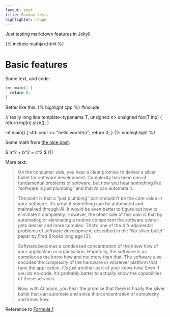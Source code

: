```yaml
---
layout: post
title: Random tests
highlighter: rouge
---
```


Just testing markdown features in Jekyll.
<!--more-->

{% include mathjax.html %}

# Basic features

Some text, and code:
```Cpp
int main() {
  return 0;
}
```

Better like this:
{% highlight cpp %}
#include <iostream>

// really long line
template<typename T, unsigned n> unsigned foo(T inp) {
  return inp[n].size();
}

int main() {
  std::cout << "hello world!\n";
  return 0;
}
{% endhighlight %}

Some math from [the nice post](https://jojozhuang.github.io/tutorial/jekyll-math-symbols-with-mathjax/):

$ a^2 + b^2 = c^2 $ <a name="eq1">(1)</a>

More text:
> On the consumer side, you hear a clear promise to deliver a silver bullet for software development. Complexity has been one of fundamental problems of software, but now you hear something like “software is just plumbing” and that AI can automate it.
>
> The point is that a “just plumbing” part shouldn’t be the core value in your software. It’s great if something can be automated and maintained through AI. It would be even better to figure out how to eliminate it completely. However, the other side of this coin is that by automating or eliminating a routine component the software overall gets denser and more complex. That’s one of the 4 fundamental problems of software development, described in the “No silver bullet” paper by Fred Brooks long ago [3].
>
> Software becomes a condensed concentration of the know how of your application or organisation. Hopefully, the software is as complex as the know how and not more than that. The software also encodes the complexity of the hardware or whatever platform that runs the application. It’s just another part of your know how. Even if you do no-code, it’s probably better to actually know the capabilities of these services.
>
> Now, with AI boom, you hear the promise that there is finally the silver bullet that can automate and solve this concentration of complexity and know how.

Reference to [Formula 1](#eq1)
